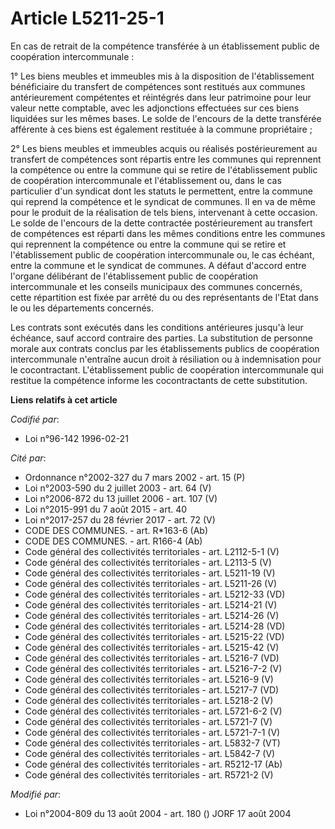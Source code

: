 # Article L5211-25-1

En cas de retrait de la compétence transférée à un établissement public de coopération intercommunale :

1° Les biens meubles et immeubles mis à la disposition de l'établissement bénéficiaire du transfert de compétences sont
restitués aux communes antérieurement compétentes et réintégrés dans leur patrimoine pour leur valeur nette comptable, avec
les adjonctions effectuées sur ces biens liquidées sur les mêmes bases. Le solde de l'encours de la dette transférée
afférente à ces biens est également restituée à la commune propriétaire ;

2° Les biens meubles et immeubles acquis ou réalisés postérieurement au transfert de compétences sont répartis entre les
communes qui reprennent la compétence ou entre la commune qui se retire de l'établissement public de coopération
intercommunale et l'établissement ou, dans le cas particulier d'un syndicat dont les statuts le permettent, entre la commune
qui reprend la compétence et le syndicat de communes. Il en va de même pour le produit de la réalisation de tels biens,
intervenant à cette occasion. Le solde de l'encours de la dette contractée postérieurement au transfert de compétences est
réparti dans les mêmes conditions entre les communes qui reprennent la compétence ou entre la commune qui se retire et
l'établissement public de coopération intercommunale ou, le cas échéant, entre la commune et le syndicat de communes. A
défaut d'accord entre l'organe délibérant de l'établissement public de coopération intercommunale et les conseils municipaux
des communes concernés, cette répartition est fixée par arrêté du ou des représentants de l'Etat dans le ou les départements
concernés.

Les contrats sont exécutés dans les conditions antérieures jusqu'à leur échéance, sauf accord contraire des parties. La
substitution de personne morale aux contrats conclus par les établissements publics de coopération intercommunale n'entraîne
aucun droit à résiliation ou à indemnisation pour le cocontractant. L'établissement public de coopération intercommunale qui
restitue la compétence informe les cocontractants de cette substitution.

**Liens relatifs à cet article**

_Codifié par_:

  - Loi n°96-142 1996-02-21

_Cité par_:

  - Ordonnance n°2002-327 du 7 mars 2002 - art. 15 (P)
  - Loi n°2003-590 du 2 juillet 2003 - art. 64 (V)
  - Loi n°2006-872 du 13 juillet 2006 - art. 107 (V)
  - Loi n°2015-991 du 7 août 2015 - art. 40
  - Loi n°2017-257 du 28 février 2017 - art. 72 (V)
  - CODE DES COMMUNES. - art. R*163-6 (Ab)
  - CODE DES COMMUNES. - art. R166-4 (Ab)
  - Code général des collectivités territoriales - art. L2112-5-1 (V)
  - Code général des collectivités territoriales - art. L2113-5 (V)
  - Code général des collectivités territoriales - art. L5211-19 (V)
  - Code général des collectivités territoriales - art. L5211-26 (V)
  - Code général des collectivités territoriales - art. L5212-33 (VD)
  - Code général des collectivités territoriales - art. L5214-21 (V)
  - Code général des collectivités territoriales - art. L5214-26 (V)
  - Code général des collectivités territoriales - art. L5214-28 (VD)
  - Code général des collectivités territoriales - art. L5215-22 (VD)
  - Code général des collectivités territoriales - art. L5215-42 (V)
  - Code général des collectivités territoriales - art. L5216-7 (VD)
  - Code général des collectivités territoriales - art. L5216-7-2 (V)
  - Code général des collectivités territoriales - art. L5216-9 (V)
  - Code général des collectivités territoriales - art. L5217-7 (VD)
  - Code général des collectivités territoriales - art. L5218-2 (V)
  - Code général des collectivités territoriales - art. L5721-6-2 (V)
  - Code général des collectivités territoriales - art. L5721-7 (V)
  - Code général des collectivités territoriales - art. L5721-7-1 (V)
  - Code général des collectivités territoriales - art. L5832-7 (VT)
  - Code général des collectivités territoriales - art. L5842-7 (V)
  - Code général des collectivités territoriales - art. R5212-17 (Ab)
  - Code général des collectivités territoriales - art. R5721-2 (V)

_Modifié par_:

  - Loi n°2004-809 du 13 août 2004 - art. 180 () JORF 17 août 2004
